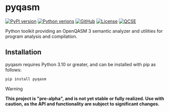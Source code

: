 # pyqasm

[![PyPI version](https://img.shields.io/pypi/v/pyqasm.svg?color=blue)](https://pypi.org/project/pyqasm/)
[![Python verions](https://img.shields.io/pypi/pyversions/pyqasm.svg?color=blue)](https://pypi.org/project/pyqasm/)
[![GitHub](https://img.shields.io/badge/issue_tracking-github-black?logo=github)](https://github.com/qBraid/pyqasm/issues)
[![License](https://img.shields.io/github/license/qBraid/pyqasm.svg?color=purple)](https://www.gnu.org/licenses/gpl-3.0.html)
[![QCSE](https://img.shields.io/badge/QCSE-pyqasm-orange?logo=stackexchange)](https://quantumcomputing.stackexchange.com/questions/tagged/pyqasm)

Python toolkit providing an OpenQASM 3 semantic analyzer and utilities for program analysis and compilation.

## Installation

pyqasm requires Python 3.10 or greater, and can be installed with pip as follows:

```bash
pip install pyqasm
```

>[!WARNING]
> **This project is "pre-alpha", and is not yet stable or fully realized. Use with caution, as the API and functionality are subject to significant changes.**